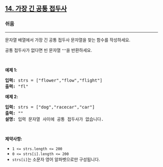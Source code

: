 <h2><a href="https://leetcode.com/problems/longest-common-prefix">14. 가장 긴 공통 접두사</a></h2><h3>쉬움</h3><hr><p>문자열 배열에서 가장 긴 공통 접두사 문자열을 찾는 함수를 작성하세요.</p>

<p>공통 접두사가 없다면 빈 문자열 <code>&quot;&quot;</code>을 반환하세요.</p>

<p>&nbsp;</p>
<p><strong class="example">예제 1:</strong></p>

<pre>
<strong>입력:</strong> strs = [&quot;flower&quot;,&quot;flow&quot;,&quot;flight&quot;]
<strong>출력:</strong> &quot;fl&quot;
</pre>

<p><strong class="example">예제 2:</strong></p>

<pre>
<strong>입력:</strong> strs = [&quot;dog&quot;,&quot;racecar&quot;,&quot;car&quot;]
<strong>출력:</strong> &quot;&quot;
<strong>설명:</strong> 입력 문자열 사이에 공통 접두사가 없습니다.
</pre>

<p>&nbsp;</p>
<p><strong>제약사항:</strong></p>

<ul>
	<li><code>1 &lt;= strs.length &lt;= 200</code></li>
	<li><code>0 &lt;= strs[i].length &lt;= 200</code></li>
	<li><code>strs[i]</code>는 소문자 영어 알파벳으로만 구성됩니다.</li>
</ul>